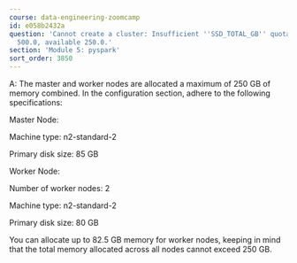 ```yaml
---
course: data-engineering-zoomcamp
id: e058b2432a
question: 'Cannot create a cluster: Insufficient ''SSD_TOTAL_GB'' quota. Requested
  500.0, available 250.0.'
section: 'Module 5: pyspark'
sort_order: 3850
---
```


A: The master and worker nodes are allocated a maximum of 250 GB of memory combined. In the configuration section, adhere to the following specifications:

Master Node:

Machine type: n2-standard-2

Primary disk size: 85 GB

Worker Node:

Number of worker nodes: 2

Machine type: n2-standard-2

Primary disk size: 80 GB

You can allocate up to 82.5 GB memory for worker nodes, keeping in mind that the total memory allocated across all nodes cannot exceed 250 GB.

